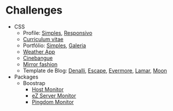 # Challenges

* CSS
  * Profile: [Simples](css/profile/), [Responsivo](css/profile-responsive/)
  * [Curriculum vitae](css/curriculum-vitae/)
  * Portfólio: [Simples](css/portfolio-simple/), [Galeria](css/portfolio-gallery/)
  * [Weather App](css/weather-responsive/)
  * [Cinebangue](css/cinebangue-responsive/)
  * [Mirror fashion](css/mirrorfashion/)
  * Template de Blog: [Denalli](css/blog-denalli/), [Escape](css/blog-escape/), [Evermore](css/blog-evermore/), [Lamar](css/blog-lamar/), [Moon](css/blog-moon/)
* Packages
  * Boostrap
    * [Host Monitor](packages/host-monitor/)
    * [eZ Server Monitor](packages/ez-server-monitor/)
    * [Pingdom Monitor](packages/pingdom-monitor/)